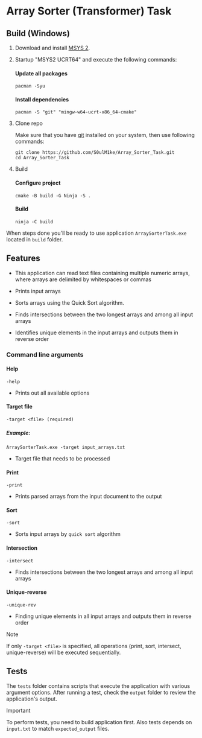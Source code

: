 # Array Sorter (Transformer) Task

## Build (Windows)

1. Download and install [MSYS 2](https://www.msys2.org/).
2. Startup "MSYS2 UCRT64" and execute the following commands:

    #### Update all packages

    ```
    pacman -Syu
    ```

    #### Install dependencies

    ```
    pacman -S "git" "mingw-w64-ucrt-x86_64-cmake"
    ```

3. Clone repo

    Make sure that you have [git](https://git-scm.com/) installed on your system, then use following commands:

    ```
    git clone https://github.com/S0ulM1ke/Array_Sorter_Task.git
    cd Array_Sorter_Task
    ```

4. Build

    #### Configure project

    ```
    cmake -B build -G Ninja -S .
    ```

    #### Build

    ```
    ninja -C build
    ```
When steps done you'll be ready to use application `ArraySorterTask.exe` located in `build` folder.

## Features

* This application can read text files containing multiple numeric arrays, where arrays are delimited by whitespaces or commas

* Prints input arrays

* Sorts arrays using the Quick Sort algorithm.

* Finds intersections between the two longest arrays and among all input arrays

* Identifies unique elements in the input arrays and outputs them in reverse order

### Command line arguments

#### Help
    
```
-help
```
* Prints out all available options

#### Target file
```
-target <file> (required)
```

##### Example:

```
ArraySorterTask.exe -target input_arrays.txt
```
* Target file that needs to be processed

#### Print
```
-print
```
* Prints parsed arrays from the input document to the output

#### Sort
```
-sort
```
* Sorts input arrays by `quick sort` algorithm

#### Intersection
```
-intersect
```
* Finds intersections between the two longest arrays and among all input arrays

#### Unique-reverse
```
-unique-rev
```
* Finding unique elements in all input arrays and outputs them in reverse order

> [!NOTE]
> If only `-target <file>` is specified, all operations (print, sort, intersect, unique-reverse) will be executed sequentially.

## Tests

The `tests` folder contains scripts that execute the application with various argument options. After running a test, check the `output` folder to review the application's output.

> [!IMPORTANT]
> To perform tests, you need to build application first. Also tests depends on `input.txt` to match `expected_output` files.

